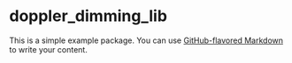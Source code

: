 # doppler_dimming_lib

This is a simple example package. You can use [GitHub-flavored Markdown](https://guides.github.com/features/mastering-markdown/) to write your content.